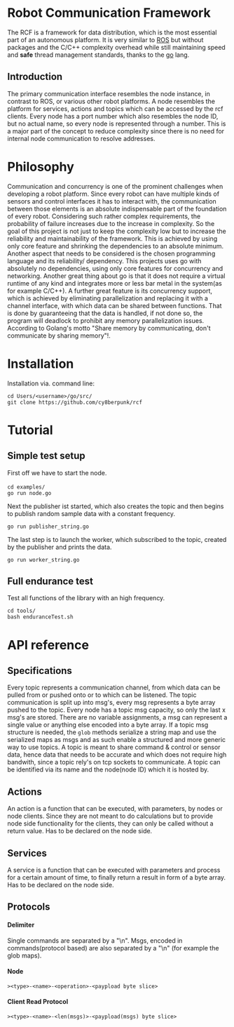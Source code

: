 # Robot Communication Framework

The RCF is a framework for data distribution, which is the most essential part of an autonomous platform. It is very similar to [ROS](https://www.ros.org/) but without packages and the C/C++ complexity overhead while still maintaining speed and **safe** thread management standards, thanks to the [go](https://golang.org/) lang.

## Introduction

The primary communication interface resembles the node instance, in contrast to ROS, or various other robot platforms. A node resembles the platform for services, actions and topics which can be accessed by the rcf clients.
Every node has a port number which also resembles the node ID, but no actual name, so every node is represented through a number. This is a major part of the concept to reduce complexity since there is no need for internal node communication to resolve addresses.

# Philosophy

Communication and concurrency is one of the prominent challenges when developing a robot platform. Since every robot can have multiple kinds of sensors and control interfaces it has to interact with, the communication between those elements is an absolute indispensable part of the foundation of every robot.
Considering such rather complex requirements, the probability of failure increases due to the increase in complexity. So the goal of this project is not just to keep the complexity low but to increase the reliability and maintainability of the framework. This is achieved by using only core feature and shrinking the dependencies to an absolute minimum. Another aspect that needs to be considered is the chosen programming language and its reliability/ dependency. This projects uses go with absolutely no dependencies, using only core features for concurrency and networking. Another great thing about go is that it does not require a virtual runtime of any kind and integrates more or less bar metal in the system(as for example C/C++). A further great feature is its concurrency support, which is achieved by eliminating parallelization and replacing it with a channel interface, with which data can be shared between functions. That is done by guaranteeing that the data is handled, if not done so, the program will deadlock to prohibit any memory parallelization issues. According to Golang's motto "Share memory by communicating, don't communicate by sharing memory"!. 

# Installation

Installation via. command line: <br>

`cd Users/<username>/go/src/ ` <br>
`git clone https://github.com/cy8berpunk/rcf` <br>

# Tutorial

## Simple test setup

First off we have to start the node. <br><br>
`cd examples/ ` <br> 
`go run node.go` <br>
 
Next the publisher ist started, which also creates the topic and then begins to publish random sample data with a constant frequency.

`go run publisher_string.go` <br>

The last step is to launch the worker, which subscribed to the topic, created by the publisher and prints the data.

`go run worker_string.go` <br>

## Full endurance test

Test all functions of the library with an high frequency.

`cd tools/ ` <br> 
`bash enduranceTest.sh` <br>

# API reference

## Specifications

Every topic represents a communication channel, from which data can be pulled from or pushed onto or to which can be listened.
The topic communication is split up into msg's, every msg represents a byte array pushed to the topic. Every node has a topic msg capacity, so only the last x msg's are stored. There are no variable assignments, a msg can represent a single value or anything else encoded into a byte array. If a topic msg structure is needed, the `glob` methods serialize a string map and use the serialized maps as msgs and as such enable a structured and more generic way to use topics.
A topic is meant to share command & control or sensor data, hence data that needs to be accurate and which does not require high bandwith, since a topic rely's on tcp sockets to communicate.
A topic can be identified via its name and the node(node ID) which it is hosted by.

## Actions

An action is a function that can be executed, with parameters, by nodes or node clients. Since they are not meant to do calculations but to provide node side functionality for the clients, they can only be called without a return value.
Has to be declared on the node side.

## Services

A service is a function that can be executed with parameters and process for a certain amount of time, to finally return a result in form of a byte array.
Has to be declared on the node side.

## Protocols

#### Delimiter

Single commands are separated by a "\n". Msgs, encoded in commands(protocol based) are also separated by a "\n" (for example the glob maps).

#### Node

`><type>-<name>-<operation>-<paypload byte slice>`

#### Client Read Protocol
`><type>-<name>-<len(msgs)>-<paypload(msgs) byte slice>`
